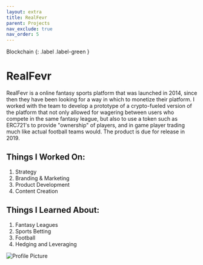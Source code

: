 ```yaml
---
layout: extra
title: RealFevr
parent: Projects
nav_exclude: true
nav_order: 5
---
```

Blockchain
{: .label .label-green }

# RealFevr

RealFevr is a online fantasy sports platform that was launched in 2014, since then they have been looking for a way in which to monetize their platform. I worked with the team to develop a prototype of a crypto-fueled version of the platform that not only allowed for wagering between users who compete in the same fantasy league, but also to use a token such as ERC721's to provide "ownership" of players, and in game player trading much like actual football teams would. The product is due for release in 2019.
<br>

## Things I Worked On: 

1. Strategy
2. Branding & Marketing
3. Product Development
4. Content Creation

## Things I Learned About:

1. Fantasy Leagues
2. Sports Betting
3. Football
4. Hedging and Leveraging

![Profile Picture](../../assets/images/realfevr.png "RealFevr")
